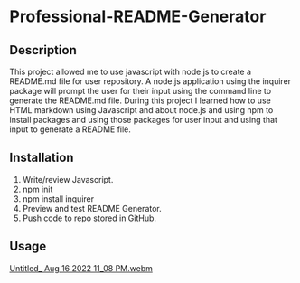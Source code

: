 # Professional-README-Generator

## Description
This project allowed me to use javascript with node.js to create a README.md file for user repository. A node.js application using the inquirer package will prompt the user for their input using the command line to generate the README.md file. During this project I learned how to use HTML markdown using Javascript and about node.js and using npm to install packages and using those packages for user input and using that input to generate a README file.

## Installation
1. Write/review Javascript.
2. npm init
3. npm install inquirer
4. Preview and test README Generator.
5. Push code to repo stored in GitHub.

## Usage
[Untitled_ Aug 16 2022 11_08 PM.webm](https://user-images.githubusercontent.com/105739936/185039637-71704e3d-4c0d-4819-8009-25e916ba1fc5.webm)
